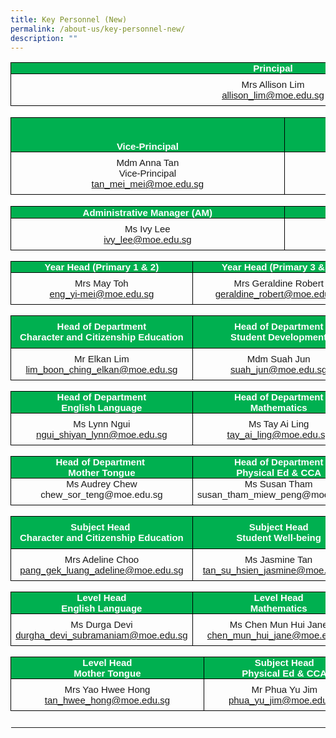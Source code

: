 ```yaml
---
title: Key Personnel (New)
permalink: /about-us/key-personnel-new/
description: ""
---
```



<table style="border-collapse:collapse;border:none;">
    <tbody>
        <tr>
            <td colspan="5" style="width:467.5pt;border:solid windowtext 1.0pt;background:#00B050;padding:0in 5.4pt 0in 5.4pt;">
                <p style='margin-top:0in;margin-right:0in;margin-bottom:0in;margin-left:0in;line-height:normal;font-size:15px;font-family:"Calibri",sans-serif;text-align:center;'><strong><span style='font-family:"Arial",sans-serif;color:white;'>Principal</span></strong></p>
            </td>
        </tr>
        <tr>
            <td colspan="5" style="width: 467.5pt;border-right: 1pt solid windowtext;border-bottom: 1pt solid windowtext;border-left: 1pt solid windowtext;border-image: initial;border-top: none;padding: 0in 5.4pt;vertical-align: top;">
                <p style='margin-top:6.0pt;margin-right:0in;margin-bottom:0in;margin-left:0in;line-height:normal;font-size:15px;font-family:"Calibri",sans-serif;text-align:center;'><span style='font-family:"Arial",sans-serif;'>Mrs Allison Lim</span></p>
                <p style='margin-top:0in;margin-right:0in;margin-bottom:6.0pt;margin-left:0in;line-height:normal;font-size:15px;font-family:"Calibri",sans-serif;text-align:center;'><span style='font-family:"Arial",sans-serif;'><a href="mailto:allison_lim@moe.edu.sg">allison_lim@moe.edu.sg</a></span></p>
            </td>
        </tr>
        <tr>
            <td colspan="5" style="width:467.5pt;border:none;border-bottom:solid windowtext 1.0pt;background:white;padding:0in 5.4pt 0in 5.4pt;height:14.15pt;">
                <p style='margin-top:0in;margin-right:0in;margin-bottom:0in;margin-left:0in;line-height:normal;font-size:15px;font-family:"Calibri",sans-serif;text-align:center;'><strong><span style='font-family:"Arial",sans-serif;color:white;'>&nbsp;</span></strong></p>
            </td>
        </tr>
        <tr>
            <td colspan="3" style="width:233.75pt;border:solid windowtext 1.0pt;border-top:none;background:#00B050;padding:0in 5.4pt 0in 5.4pt;height:14.15pt;"><span style='font-size:15px;font-family:"Calibri",sans-serif;color:black;'><br>&nbsp;</span>&nbsp;<p style='margin-top:0in;margin-right:0in;margin-bottom:0in;margin-left:0in;line-height:normal;font-size:15px;font-family:"Calibri",sans-serif;text-align:center;'><strong><span style='font-family:"Arial",sans-serif;color:white;'>Vice-Principal</span></strong></p>
            </td>
            <td colspan="2" style="width:233.75pt;border-top:none;border-left:  none;border-bottom:solid windowtext 1.0pt;border-right:solid windowtext 1.0pt;background:#00B050;padding:0in 5.4pt 0in 5.4pt;height:14.15pt;">
                <p style='margin-top:0in;margin-right:0in;margin-bottom:0in;margin-left:0in;line-height:normal;font-size:15px;font-family:"Calibri",sans-serif;text-align:center;'><strong><span style='font-family:"Arial",sans-serif;color:white;'>Vice-Principal</span></strong></p>
            </td>
        </tr>
        <tr>
            <td colspan="3" style="width: 233.75pt;border-right: 1pt solid windowtext;border-bottom: 1pt solid windowtext;border-left: 1pt solid windowtext;border-image: initial;border-top: none;padding: 0in 5.4pt;height: 14.15pt;vertical-align: top;">
                <p style='margin-top:6.0pt;margin-right:0in;margin-bottom:0in;margin-left:0in;line-height:normal;font-size:15px;font-family:"Calibri",sans-serif;text-align:center;'><span style='font-family:"Arial",sans-serif;'>Mdm Anna Tan</span></p>
                <p style='margin-top:0in;margin-right:0in;margin-bottom:0in;margin-left:0in;line-height:normal;font-size:15px;font-family:"Calibri",sans-serif;text-align:center;'><span style='font-family:"Arial",sans-serif;'>Vice-Principal</span></p>
                <p style='margin-top:0in;margin-right:0in;margin-bottom:6.0pt;margin-left:0in;line-height:normal;font-size:15px;font-family:"Calibri",sans-serif;text-align:center;'><span style='font-family:"Arial",sans-serif;'><a href="mailto:tan_mei_mei@moe.edu.sg">tan_mei_mei@moe.edu.sg</a></span></p>
            </td>
            <td colspan="2" style="width: 233.75pt;border-top: none;border-left: none;border-bottom: 1pt solid windowtext;border-right: 1pt solid windowtext;padding: 0in 5.4pt;height: 14.15pt;vertical-align: top;">
                <p style='margin-top:6.0pt;margin-right:0in;margin-bottom:0in;margin-left:0in;line-height:normal;font-size:15px;font-family:"Calibri",sans-serif;text-align:center;'><span style='font-family:"Arial",sans-serif;'>Mrs Debbie Chow</span></p>
                <p style='margin-top:0in;margin-right:0in;margin-bottom:0in;margin-left:-5.65pt;line-height:normal;font-size:15px;font-family:"Calibri",sans-serif;text-align:center;'><span style='font-family:"Arial",sans-serif;'>Vice-Principal</span></p>
                <p style='margin-top:0in;margin-right:0in;margin-bottom:6.0pt;margin-left:0in;line-height:normal;font-size:15px;font-family:"Calibri",sans-serif;text-align:center;'><span style='font-family:"Arial",sans-serif;'><a href="mailto:debbie_chow@moe.edu.sg">debbie_chow@moe.edu.sg</a></span></p>
            </td>
        </tr>
        <tr>
            <td colspan="5" style="width:467.5pt;border:none;border-bottom:solid windowtext 1.0pt;background:white;padding:0in 5.4pt 0in 5.4pt;height:14.15pt;">
                <p style='margin-top:0in;margin-right:0in;margin-bottom:0in;margin-left:0in;line-height:normal;font-size:15px;font-family:"Calibri",sans-serif;text-align:center;'><strong><span style='font-family:"Arial",sans-serif;color:white;'>&nbsp;</span></strong></p>
            </td>
        </tr>
        <tr>
            <td colspan="3" style="width:233.75pt;border:solid windowtext 1.0pt;border-top:none;background:#00B050;padding:0in 5.4pt 0in 5.4pt;height:14.15pt;">
                <p style='margin-top:0in;margin-right:0in;margin-bottom:0in;margin-left:0in;line-height:normal;font-size:15px;font-family:"Calibri",sans-serif;text-align:center;'><strong><span style='font-family:"Arial",sans-serif;color:white;'>Administrative Manager (AM)</span></strong></p>
            </td>
            <td colspan="2" style="width:233.75pt;border-top:none;border-left:  none;border-bottom:solid windowtext 1.0pt;border-right:solid windowtext 1.0pt;background:#00B050;padding:0in 5.4pt 0in 5.4pt;height:14.15pt;">
                <p style='margin-top:0in;margin-right:0in;margin-bottom:0in;margin-left:0in;line-height:normal;font-size:15px;font-family:"Calibri",sans-serif;text-align:center;'><strong><span style='font-family:"Arial",sans-serif;color:white;'>Operations Manager (OM)</span></strong></p>
            </td>
        </tr>
        <tr>
            <td colspan="3" style="width: 233.75pt;border-right: 1pt solid windowtext;border-bottom: 1pt solid windowtext;border-left: 1pt solid windowtext;border-image: initial;border-top: none;padding: 0in 5.4pt;height: 14.15pt;vertical-align: top;">
                <p style='margin-top:6.0pt;margin-right:0in;margin-bottom:0in;margin-left:0in;line-height:normal;font-size:15px;font-family:"Calibri",sans-serif;text-align:center;'><span style='font-family:"Arial",sans-serif;'>Ms Ivy Lee</span></p>
                <p style='margin-top:0in;margin-right:0in;margin-bottom:6.0pt;margin-left:0in;line-height:normal;font-size:15px;font-family:"Calibri",sans-serif;text-align:center;'><span style='font-family:"Arial",sans-serif;'><a href="mailto:ivy_lee@moe.edu.sg">ivy_lee@moe.edu.sg</a></span></p>
            </td>
            <td colspan="2" style="width: 233.75pt;border-top: none;border-left: none;border-bottom: 1pt solid windowtext;border-right: 1pt solid windowtext;padding: 0in 5.4pt;height: 14.15pt;vertical-align: top;">
                <p style='margin-top:6.0pt;margin-right:0in;margin-bottom:0in;margin-left:0in;line-height:normal;font-size:15px;font-family:"Calibri",sans-serif;text-align:center;'><span style='font-family:"Arial",sans-serif;'>Mr Lee Yang Juay</span></p>
                <p style='margin-top:0in;margin-right:0in;margin-bottom:6.0pt;margin-left:0in;line-height:normal;font-size:15px;font-family:"Calibri",sans-serif;text-align:center;'><span style='font-family:"Arial",sans-serif;'><a href="mailto:lee_yang_juay@moe.edu.sg">lee_yang_juay@moe.edu.sg</a></span></p>
            </td>
        </tr>
        <tr>
            <td colspan="5" style="width: 467.5pt;border-top: none;border-right: none;border-left: none;border-image: initial;border-bottom: 1pt solid windowtext;padding: 0in 5.4pt;height: 8.5pt;vertical-align: top;">
                <p style='margin-top:0in;margin-right:0in;margin-bottom:0in;margin-left:0in;line-height:normal;font-size:15px;font-family:"Calibri",sans-serif;'><span style='font-family:"Arial",sans-serif;'>&nbsp;</span></p>
            </td>
        </tr>
        <tr>
            <td style="width:152.75pt;border:solid windowtext 1.0pt;border-top:  none;background:#00B050;padding:0in 5.4pt 0in 5.4pt;height:13.4pt;">
                <p style='margin-top:0in;margin-right:0in;margin-bottom:0in;margin-left:0in;line-height:normal;font-size:15px;font-family:"Calibri",sans-serif;text-align:center;'><strong><span style='font-family:"Arial",sans-serif;color:white;'>Year Head (Primary 1 &amp; 2)</span></strong></p>
            </td>
            <td colspan="3" style="width:2.25in;border-top:none;border-left:none;border-bottom:solid windowtext 1.0pt;border-right:solid windowtext 1.0pt;background:#00B050;padding:0in 5.4pt 0in 5.4pt;height:13.4pt;">
                <p style='margin-top:0in;margin-right:0in;margin-bottom:0in;margin-left:0in;line-height:normal;font-size:15px;font-family:"Calibri",sans-serif;text-align:center;'><strong><span style='font-family:"Arial",sans-serif;color:white;'>Year Head (Primary 3 &amp; 5)</span></strong></p>
            </td>
            <td style="width:152.75pt;border-top:none;border-left:none;border-bottom:solid windowtext 1.0pt;border-right:solid windowtext 1.0pt;background:#00B050;padding:0in 5.4pt 0in 5.4pt;height:13.4pt;">
                <p style='margin-top:0in;margin-right:0in;margin-bottom:0in;margin-left:0in;line-height:normal;font-size:15px;font-family:"Calibri",sans-serif;text-align:center;'><strong><span style='font-family:"Arial",sans-serif;color:white;'>Year Head (Primary 4 &amp; 6)</span></strong></p>
            </td>
        </tr>
        <tr>
            <td style="width: 152.75pt;border-right: 1pt solid windowtext;border-bottom: 1pt solid windowtext;border-left: 1pt solid windowtext;border-image: initial;border-top: none;padding: 0in 5.4pt;height: 13.35pt;vertical-align: top;">
                <p style='margin-top:6.0pt;margin-right:0in;margin-bottom:0in;margin-left:0in;line-height:normal;font-size:15px;font-family:"Calibri",sans-serif;text-align:center;'><span style='font-family:"Arial",sans-serif;'>Mrs May Toh</span></p>
                <p style='margin-top:0in;margin-right:0in;margin-bottom:6.0pt;margin-left:0in;line-height:normal;font-size:15px;font-family:"Calibri",sans-serif;text-align:center;'><span style='font-family:"Arial",sans-serif;'><a href="mailto:eng_yi-mei@moe.edu.sg">eng_yi-mei@moe.edu.sg</a></span></p>
            </td>
            <td colspan="3" style="width: 2.25in;border-top: none;border-left: none;border-bottom: 1pt solid windowtext;border-right: 1pt solid windowtext;padding: 0in 5.4pt;height: 13.35pt;vertical-align: top;">
                <p style='margin-top:6.0pt;margin-right:0in;margin-bottom:0in;margin-left:0in;line-height:normal;font-size:15px;font-family:"Calibri",sans-serif;text-align:center;'><span style='font-family:"Arial",sans-serif;'>Mrs Geraldine Robert</span></p>
                <p style='margin-top:0in;margin-right:0in;margin-bottom:6.0pt;margin-left:0in;line-height:normal;font-size:15px;font-family:"Calibri",sans-serif;text-align:center;'><span style='font-family:"Arial",sans-serif;'><a href="mailto:geraldine_robert@moe.edu.sg">geraldine_robert@moe.edu.sg</a></span></p>
            </td>
            <td style="width: 152.75pt;border-top: none;border-left: none;border-bottom: 1pt solid windowtext;border-right: 1pt solid windowtext;padding: 0in 5.4pt;height: 13.35pt;vertical-align: top;">
                <p style='margin-top:6.0pt;margin-right:0in;margin-bottom:0in;margin-left:0in;line-height:normal;font-size:15px;font-family:"Calibri",sans-serif;text-align:center;'><span style='font-family:"Arial",sans-serif;'>Ms Sabrina Kaur&nbsp;</span></p>
                <p style='margin-top:0in;margin-right:0in;margin-bottom:6.0pt;margin-left:0in;line-height:normal;font-size:15px;font-family:"Calibri",sans-serif;text-align:center;'><span style='font-family:"Arial",sans-serif;'><a href="mailto:sabrina_kaur_jit_singh@moe.edu.sg">sabrina_kaur_jit_singh@moe.edu.sg</a></span></p>
            </td>
        </tr>
        <tr>
            <td colspan="5" style="width: 467.5pt;border-top: none;border-right: none;border-left: none;border-image: initial;border-bottom: 1pt solid windowtext;padding: 0in 5.4pt;height: 13.35pt;vertical-align: top;">
                <p style='margin-top:0in;margin-right:0in;margin-bottom:0in;margin-left:0in;line-height:normal;font-size:15px;font-family:"Calibri",sans-serif;text-align:center;'><span style='font-family:"Arial",sans-serif;'>&nbsp;</span></p>
            </td>
        </tr>
        <tr>
            <td style="width:152.75pt;border:solid windowtext 1.0pt;border-top:  none;background:#00B050;padding:0in 5.4pt 0in 5.4pt;height:13.4pt;">
                <p style='margin-top:0in;margin-right:0in;margin-bottom:0in;margin-left:0in;line-height:normal;font-size:15px;font-family:"Calibri",sans-serif;text-align:center;'><strong><span style='font-family:"Arial",sans-serif;color:white;'>Head of Department</span></strong></p>
                <p style='margin-top:0in;margin-right:0in;margin-bottom:0in;margin-left:0in;line-height:normal;font-size:15px;font-family:"Calibri",sans-serif;text-align:center;'><strong><span style='font-family:"Arial",sans-serif;color:white;'>Character and Citizenship Education</span></strong></p>
            </td>
            <td colspan="3" style="width:2.25in;border-top:none;border-left:none;border-bottom:solid windowtext 1.0pt;border-right:solid windowtext 1.0pt;background:#00B050;padding:0in 5.4pt 0in 5.4pt;height:13.4pt;">
                <p style='margin-top:0in;margin-right:0in;margin-bottom:0in;margin-left:0in;line-height:normal;font-size:15px;font-family:"Calibri",sans-serif;text-align:center;'><strong><span style='font-family:"Arial",sans-serif;color:white;'>Head of Department</span></strong></p>
                <p style='margin-top:0in;margin-right:0in;margin-bottom:0in;margin-left:0in;line-height:normal;font-size:15px;font-family:"Calibri",sans-serif;text-align:center;'><strong><span style='font-family:"Arial",sans-serif;color:white;'>Student Development</span></strong></p>
            </td>
            <td style="width:152.75pt;border-top:none;border-left:none;border-bottom:solid windowtext 1.0pt;border-right:solid windowtext 1.0pt;background:#00B050;padding:0in 5.4pt 0in 5.4pt;height:13.4pt;">
                <p style='margin-top:0in;margin-right:0in;margin-bottom:0in;margin-left:0in;line-height:normal;font-size:15px;font-family:"Calibri",sans-serif;text-align:center;'><strong><span style='font-family:"Arial",sans-serif;color:white;'>Head of Department</span></strong></p>
                <p style='margin-top:0in;margin-right:0in;margin-bottom:0in;margin-left:0in;line-height:normal;font-size:15px;font-family:"Calibri",sans-serif;text-align:center;'><strong><span style='font-family:"Arial",sans-serif;color:white;'>Information and Communication Technology</span></strong></p>
            </td>
        </tr>
        <tr>
            <td style="width: 152.75pt;border-right: 1pt solid windowtext;border-bottom: 1pt solid windowtext;border-left: 1pt solid windowtext;border-image: initial;border-top: none;padding: 0in 5.4pt;height: 13.35pt;vertical-align: top;">
                <p style='margin-top:6.0pt;margin-right:0in;margin-bottom:0in;margin-left:0in;line-height:normal;font-size:15px;font-family:"Calibri",sans-serif;text-align:center;'><span style='font-family:"Arial",sans-serif;'>Mr Elkan Lim</span></p>
                <p style='margin-top:0in;margin-right:0in;margin-bottom:6.0pt;margin-left:0in;line-height:normal;font-size:15px;font-family:"Calibri",sans-serif;text-align:center;'><span style='font-family:"Arial",sans-serif;'><a href="mailto:lim_boon_ching_elkan@moe.edu.sg">lim_boon_ching_elkan@moe.edu.sg</a></span></p>
            </td>
            <td colspan="3" style="width: 2.25in;border-top: none;border-left: none;border-bottom: 1pt solid windowtext;border-right: 1pt solid windowtext;padding: 0in 5.4pt;height: 13.35pt;vertical-align: top;">
                <p style='margin-top:6.0pt;margin-right:0in;margin-bottom:0in;margin-left:0in;line-height:normal;font-size:15px;font-family:"Calibri",sans-serif;text-align:center;'><span style='font-family:"Arial",sans-serif;'>Mdm Suah Jun</span></p>
                <p style='margin-top:0in;margin-right:0in;margin-bottom:6.0pt;margin-left:0in;line-height:normal;font-size:15px;font-family:"Calibri",sans-serif;text-align:center;'><span style='font-family:"Arial",sans-serif;'><a href="mailto:suah_jun@moe.edu.sg">suah_jun@moe.edu.sg</a></span></p>
            </td>
            <td style="width: 152.75pt;border-top: none;border-left: none;border-bottom: 1pt solid windowtext;border-right: 1pt solid windowtext;padding: 0in 5.4pt;height: 13.35pt;vertical-align: top;">
                <p style='margin-top:6.0pt;margin-right:0in;margin-bottom:0in;margin-left:0in;line-height:normal;font-size:15px;font-family:"Calibri",sans-serif;text-align:center;'><span style='font-family:"Arial",sans-serif;'>Ms Leow Hwee Fen</span></p>
                <p style='margin-top:0in;margin-right:0in;margin-bottom:6.0pt;margin-left:0in;line-height:normal;font-size:15px;font-family:"Calibri",sans-serif;text-align:center;'><span style='font-family:"Arial",sans-serif;'><a href="mailto:leow_hwee_fen@moe.edu.sg">leow_hwee_fen@moe.edu.sg</a></span></p>
            </td>
        </tr>
        <tr>
            <td colspan="5" style="width: 467.5pt;border-top: none;border-right: none;border-left: none;border-image: initial;border-bottom: 1pt solid windowtext;padding: 0in 5.4pt;height: 13.35pt;vertical-align: top;">
                <p style='margin-top:0in;margin-right:0in;margin-bottom:0in;margin-left:0in;line-height:normal;font-size:15px;font-family:"Calibri",sans-serif;text-align:center;'><span style='font-family:"Arial",sans-serif;'>&nbsp;</span></p>
            </td>
        </tr>
        <tr>
            <td style="width:152.75pt;border:solid windowtext 1.0pt;border-top:  none;background:#00B050;padding:0in 5.4pt 0in 5.4pt;height:13.4pt;">
                <p style='margin-top:0in;margin-right:0in;margin-bottom:0in;margin-left:0in;line-height:normal;font-size:15px;font-family:"Calibri",sans-serif;text-align:center;'><strong><span style='font-family:"Arial",sans-serif;color:white;'>Head of Department</span></strong></p>
                <p style='margin-top:0in;margin-right:0in;margin-bottom:0in;margin-left:0in;line-height:normal;font-size:15px;font-family:"Calibri",sans-serif;text-align:center;'><strong><span style='font-family:"Arial",sans-serif;color:white;'>English Language</span></strong></p>
            </td>
            <td colspan="3" style="width:2.25in;border-top:none;border-left:none;border-bottom:solid windowtext 1.0pt;border-right:solid windowtext 1.0pt;background:#00B050;padding:0in 5.4pt 0in 5.4pt;height:13.4pt;">
                <p style='margin-top:0in;margin-right:0in;margin-bottom:0in;margin-left:0in;line-height:normal;font-size:15px;font-family:"Calibri",sans-serif;text-align:center;'><strong><span style='font-family:"Arial",sans-serif;color:white;'>Head of Department</span></strong></p>
                <p style='margin-top:0in;margin-right:0in;margin-bottom:0in;margin-left:0in;line-height:normal;font-size:15px;font-family:"Calibri",sans-serif;text-align:center;'><strong><span style='font-family:"Arial",sans-serif;color:white;'>Mathematics</span></strong></p>
            </td>
            <td style="width:152.75pt;border-top:none;border-left:none;border-bottom:solid windowtext 1.0pt;border-right:solid windowtext 1.0pt;background:#00B050;padding:0in 5.4pt 0in 5.4pt;height:13.4pt;">
                <p style='margin-top:0in;margin-right:0in;margin-bottom:0in;margin-left:0in;line-height:normal;font-size:15px;font-family:"Calibri",sans-serif;text-align:center;'><strong><span style='font-family:"Arial",sans-serif;color:white;'>Head of Department</span></strong></p>
                <p style='margin-top:0in;margin-right:0in;margin-bottom:0in;margin-left:0in;line-height:normal;font-size:15px;font-family:"Calibri",sans-serif;text-align:center;'><strong><span style='font-family:"Arial",sans-serif;color:white;'>Science</span></strong></p>
            </td>
        </tr>
        <tr>
            <td style="width: 152.75pt;border-right: 1pt solid windowtext;border-bottom: 1pt solid windowtext;border-left: 1pt solid windowtext;border-image: initial;border-top: none;padding: 0in 5.4pt;height: 13.35pt;vertical-align: top;">
                <p style='margin-top:6.0pt;margin-right:0in;margin-bottom:0in;margin-left:0in;line-height:normal;font-size:15px;font-family:"Calibri",sans-serif;text-align:center;'><span style='font-family:"Arial",sans-serif;'>Ms Lynn Ngui</span></p>
                <p style='margin-top:0in;margin-right:0in;margin-bottom:6.0pt;margin-left:0in;line-height:normal;font-size:15px;font-family:"Calibri",sans-serif;text-align:center;'><span style='font-family:"Arial",sans-serif;'><a href="mailto:ngui_shiyan_lynn@moe.edu.sg">ngui_shiyan_lynn@moe.edu.sg</a></span></p>
            </td>
            <td colspan="3" style="width: 2.25in;border-top: none;border-left: none;border-bottom: 1pt solid windowtext;border-right: 1pt solid windowtext;padding: 0in 5.4pt;height: 13.35pt;vertical-align: top;">
                <p style='margin-top:6.0pt;margin-right:0in;margin-bottom:0in;margin-left:0in;line-height:normal;font-size:15px;font-family:"Calibri",sans-serif;text-align:center;'><span style='font-family:"Arial",sans-serif;'>Ms Tay Ai Ling</span></p>
                <p style='margin-top:0in;margin-right:0in;margin-bottom:6.0pt;margin-left:0in;line-height:normal;font-size:15px;font-family:"Calibri",sans-serif;text-align:center;'><span style='font-family:"Arial",sans-serif;'><a href="mailto:tay_ai_ling@moe.edu.sg">tay_ai_ling@moe.edu.sg</a></span></p>
            </td>
            <td style="width: 152.75pt;border-top: none;border-left: none;border-bottom: 1pt solid windowtext;border-right: 1pt solid windowtext;padding: 0in 5.4pt;height: 13.35pt;vertical-align: top;">
                <p style='margin-top:6.0pt;margin-right:0in;margin-bottom:0in;margin-left:0in;line-height:normal;font-size:15px;font-family:"Calibri",sans-serif;text-align:center;'><span style='font-family:"Arial",sans-serif;'>Ms Wong Lai Lin</span></p>
                <p style='margin-top:0in;margin-right:0in;margin-bottom:6.0pt;margin-left:0in;line-height:normal;font-size:15px;font-family:"Calibri",sans-serif;text-align:center;'><span style='font-family:"Arial",sans-serif;'><a href="mailto:wong_lai_lin@moe.edu.sg">wong_lai_lin@moe.edu.sg</a></span></p>
            </td>
        </tr>
        <tr>
            <td colspan="5" style="width: 467.5pt;border-top: none;border-right: none;border-left: none;border-image: initial;border-bottom: 1pt solid windowtext;padding: 0in 5.4pt;vertical-align: top;">
                <p style='margin-top:0in;margin-right:0in;margin-bottom:0in;margin-left:0in;line-height:normal;font-size:15px;font-family:"Calibri",sans-serif;'><span style='font-family:"Arial",sans-serif;'>&nbsp;</span></p>
            </td>
        </tr>
        <tr>
            <td style="width:152.75pt;border:solid windowtext 1.0pt;border-top:  none;background:#00B050;padding:0in 5.4pt 0in 5.4pt;height:13.4pt;">
                <p style='margin-top:0in;margin-right:0in;margin-bottom:0in;margin-left:0in;line-height:normal;font-size:15px;font-family:"Calibri",sans-serif;text-align:center;'><strong><span style='font-family:"Arial",sans-serif;color:white;'>Head of Department&nbsp;</span></strong></p>
                <p style='margin-top:0in;margin-right:0in;margin-bottom:0in;margin-left:0in;line-height:normal;font-size:15px;font-family:"Calibri",sans-serif;text-align:center;'><strong><span style='font-family:"Arial",sans-serif;color:white;'>Mother Tongue</span></strong></p>
            </td>
            <td colspan="3" style="width:2.25in;border-top:none;border-left:none;border-bottom:solid windowtext 1.0pt;border-right:solid windowtext 1.0pt;background:#00B050;padding:0in 5.4pt 0in 5.4pt;height:13.4pt;">
                <p style='margin-top:0in;margin-right:0in;margin-bottom:0in;margin-left:0in;line-height:normal;font-size:15px;font-family:"Calibri",sans-serif;text-align:center;'><strong><span style='font-family:"Arial",sans-serif;color:white;'>Head of Department</span></strong></p>
                <p style='margin-top:0in;margin-right:0in;margin-bottom:0in;margin-left:0in;line-height:normal;font-size:15px;font-family:"Calibri",sans-serif;text-align:center;'><strong><span style='font-family:"Arial",sans-serif;color:white;'>Physical Ed &amp; CCA</span></strong></p>
            </td>
            <td style="width:152.75pt;border-top:none;border-left:none;border-bottom:solid windowtext 1.0pt;border-right:solid windowtext 1.0pt;background:#00B050;padding:0in 5.4pt 0in 5.4pt;height:13.4pt;">
                <p style='margin-top:0in;margin-right:0in;margin-bottom:0in;margin-left:0in;line-height:normal;font-size:15px;font-family:"Calibri",sans-serif;text-align:center;'><strong><span style='font-family:"Arial",sans-serif;color:white;'>Subject Head</span></strong></p>
                <p style='margin-top:0in;margin-right:0in;margin-bottom:0in;margin-left:0in;line-height:normal;font-size:15px;font-family:"Calibri",sans-serif;text-align:center;'><strong><span style='font-family:"Arial",sans-serif;color:white;'>Aesthetics</span></strong></p>
            </td>
        </tr>
        <tr>
            <td style="width: 152.75pt;border-right: 1pt solid windowtext;border-bottom: 1pt solid windowtext;border-left: 1pt solid windowtext;border-image: initial;border-top: none;padding: 0in 5.4pt;height: 13.35pt;vertical-align: top;">
                <p style='margin-top:0in;margin-right:0in;margin-bottom:0in;margin-left:0in;line-height:normal;font-size:15px;font-family:"Calibri",sans-serif;text-align:center;'><span style='font-family:"Arial",sans-serif;'>Ms Audrey Chew</span></p>
                <p style='margin-top:0in;margin-right:0in;margin-bottom:6.0pt;margin-left:0in;line-height:normal;font-size:15px;font-family:"Calibri",sans-serif;text-align:center;'><span style='font-family:"Arial",sans-serif;'>chew_sor_teng@moe.edu.sg</span></p>
            </td>
            <td colspan="3" style="width: 2.25in;border-top: none;border-left: none;border-bottom: 1pt solid windowtext;border-right: 1pt solid windowtext;padding: 0in 5.4pt;height: 13.35pt;vertical-align: top;">
                <p style='margin-top:0in;margin-right:0in;margin-bottom:0in;margin-left:0in;line-height:normal;font-size:15px;font-family:"Calibri",sans-serif;text-align:center;'><span style='font-family:"Arial",sans-serif;'>Ms Susan Tham</span></p>
                <p style='margin-top:0in;margin-right:0in;margin-bottom:6.0pt;margin-left:0in;line-height:normal;font-size:15px;font-family:"Calibri",sans-serif;text-align:center;'><span style='font-family:"Arial",sans-serif;'>susan_tham_miew_peng@moe.edu.sg</span></p>
            </td>
            <td style="width: 152.75pt;border-top: none;border-left: none;border-bottom: 1pt solid windowtext;border-right: 1pt solid windowtext;padding: 0in 5.4pt;height: 13.35pt;vertical-align: top;">
                <p style='margin-top:0in;margin-right:0in;margin-bottom:0in;margin-left:0in;line-height:normal;font-size:15px;font-family:"Calibri",sans-serif;text-align:center;'><span style='font-family:"Arial",sans-serif;'>Ms Dulcia Ong</span></p>
                <p style='margin-top:0in;margin-right:0in;margin-bottom:6.0pt;margin-left:0in;line-height:normal;font-size:15px;font-family:"Calibri",sans-serif;text-align:center;'><span style='font-family:"Arial",sans-serif;'>ong_tian_nu_dulcia@moe.edu.sg</span></p>
            </td>
        </tr>
        <tr>
            <td colspan="5" style="width: 467.5pt;border-top: none;border-right: none;border-left: none;border-image: initial;border-bottom: 1pt solid windowtext;padding: 0in 5.4pt;vertical-align: top;">
                <p style='margin-top:0in;margin-right:0in;margin-bottom:0in;margin-left:0in;line-height:normal;font-size:15px;font-family:"Calibri",sans-serif;'><span style='font-family:"Arial",sans-serif;'>&nbsp;</span></p>
            </td>
        </tr>
        <tr>
            <td style="width:152.75pt;border:solid windowtext 1.0pt;border-top:  none;background:#00B050;padding:0in 5.4pt 0in 5.4pt;height:13.4pt;">
                <p style='margin-top:0in;margin-right:0in;margin-bottom:0in;margin-left:0in;line-height:normal;font-size:15px;font-family:"Calibri",sans-serif;text-align:center;'><strong><span style='font-family:"Arial",sans-serif;color:white;'>Subject Head&nbsp;</span></strong></p>
                <p style='margin-top:0in;margin-right:0in;margin-bottom:0in;margin-left:0in;line-height:normal;font-size:15px;font-family:"Calibri",sans-serif;text-align:center;'><strong><span style='font-family:"Arial",sans-serif;color:white;'>Character and Citizenship Education</span></strong></p>
            </td>
            <td colspan="3" style="width:2.25in;border-top:none;border-left:none;border-bottom:solid windowtext 1.0pt;border-right:solid windowtext 1.0pt;background:#00B050;padding:0in 5.4pt 0in 5.4pt;height:13.4pt;">
                <p style='margin-top:0in;margin-right:0in;margin-bottom:0in;margin-left:0in;line-height:normal;font-size:15px;font-family:"Calibri",sans-serif;text-align:center;'><strong><span style='font-family:"Arial",sans-serif;color:white;'>Subject Head</span></strong></p>
                <p style='margin-top:0in;margin-right:0in;margin-bottom:0in;margin-left:0in;line-height:normal;font-size:15px;font-family:"Calibri",sans-serif;text-align:center;'><strong><span style='font-family:"Arial",sans-serif;color:white;'>Student Well-being</span></strong></p>
            </td>
            <td style="width:152.75pt;border-top:none;border-left:none;border-bottom:solid windowtext 1.0pt;border-right:solid windowtext 1.0pt;background:#00B050;padding:0in 5.4pt 0in 5.4pt;height:13.4pt;">
                <p style='margin-top:0in;margin-right:0in;margin-bottom:0in;margin-left:0in;line-height:normal;font-size:15px;font-family:"Calibri",sans-serif;text-align:center;'><strong><span style='font-family:"Arial",sans-serif;color:white;'>Subject Head</span></strong></p>
                <p style='margin-top:0in;margin-right:0in;margin-bottom:0in;margin-left:0in;line-height:normal;font-size:15px;font-family:"Calibri",sans-serif;text-align:center;'><strong><span style='font-family:"Arial",sans-serif;color:white;'>Information and Communication Technology</span></strong></p>
            </td>
        </tr>
        <tr>
            <td style="width:152.75pt;border:solid windowtext 1.0pt;border-top:  none;padding:0in 5.4pt 0in 5.4pt;height:13.35pt;">
                <p style='margin-top:6.0pt;margin-right:0in;margin-bottom:0in;margin-left:0in;line-height:normal;font-size:15px;font-family:"Calibri",sans-serif;text-align:center;'><span style='font-family:"Arial",sans-serif;'>Mrs Adeline Choo</span></p>
                <p style='margin-top:0in;margin-right:0in;margin-bottom:6.0pt;margin-left:0in;line-height:normal;font-size:15px;font-family:"Calibri",sans-serif;text-align:center;'><span style='font-family:"Arial",sans-serif;'><a href="mailto:pang_gek_luang_adeline@moe.edu.sg">pang_gek_luang_adeline@moe.edu.sg</a></span></p>
            </td>
            <td colspan="3" style="width:2.25in;border-top:none;border-left:none;border-bottom:solid windowtext 1.0pt;border-right:solid windowtext 1.0pt;padding:0in 5.4pt 0in 5.4pt;height:13.35pt;">
                <p style='margin-top:6.0pt;margin-right:0in;margin-bottom:0in;margin-left:0in;line-height:normal;font-size:15px;font-family:"Calibri",sans-serif;text-align:center;'><span style='font-family:"Arial",sans-serif;'>Ms Jasmine Tan</span></p>
                <p style='margin-top:0in;margin-right:0in;margin-bottom:6.0pt;margin-left:0in;line-height:normal;font-size:15px;font-family:"Calibri",sans-serif;text-align:center;'><span style='font-family:"Arial",sans-serif;'><a href="mailto:tan_su_hsien_jasmine@moe.edu.sg">tan_su_hsien_jasmine@moe.edu.sg</a></span></p>
            </td>
            <td style="width:152.75pt;border-top:none;border-left:none;border-bottom:solid windowtext 1.0pt;border-right:solid windowtext 1.0pt;padding:0in 5.4pt 0in 5.4pt;height:13.35pt;">
                <p style='margin-top:6.0pt;margin-right:0in;margin-bottom:0in;margin-left:0in;line-height:normal;font-size:15px;font-family:"Calibri",sans-serif;text-align:center;'><span style='font-family:"Arial",sans-serif;'>Mr Mohammad Faizal Ramli</span></p>
                <p style='margin-top:0in;margin-right:0in;margin-bottom:6.0pt;margin-left:0in;line-height:normal;font-size:15px;font-family:"Calibri",sans-serif;text-align:center;'><span style='font-family:"Arial",sans-serif;'><a href="mailto:mohammad_faizal_ramli@moe.edu.sg">mohammad_faizal_ramli@moe.edu.sg</a></span></p>
            </td>
        </tr>
        <tr>
            <td colspan="5" style="width: 467.5pt;border-top: none;border-right: none;border-left: none;border-image: initial;border-bottom: 1pt solid windowtext;padding: 0in 5.4pt;vertical-align: top;">
                <p style='margin-top:0in;margin-right:0in;margin-bottom:0in;margin-left:0in;line-height:normal;font-size:15px;font-family:"Calibri",sans-serif;'><span style='font-family:"Arial",sans-serif;'>&nbsp;</span></p>
            </td>
        </tr>
        <tr>
            <td style="width:152.75pt;border:solid windowtext 1.0pt;border-top:  none;background:#00B050;padding:0in 5.4pt 0in 5.4pt;height:13.4pt;">
                <p style='margin-top:0in;margin-right:0in;margin-bottom:0in;margin-left:0in;line-height:normal;font-size:15px;font-family:"Calibri",sans-serif;text-align:center;'><strong><span style='font-family:"Arial",sans-serif;color:white;'>Level Head</span></strong></p>
                <p style='margin-top:0in;margin-right:0in;margin-bottom:0in;margin-left:0in;line-height:normal;font-size:15px;font-family:"Calibri",sans-serif;text-align:center;'><strong><span style='font-family:"Arial",sans-serif;color:white;'>English Language</span></strong></p>
            </td>
            <td colspan="3" style="width:2.25in;border-top:none;border-left:none;border-bottom:solid windowtext 1.0pt;border-right:solid windowtext 1.0pt;background:#00B050;padding:0in 5.4pt 0in 5.4pt;height:13.4pt;">
                <p style='margin-top:0in;margin-right:0in;margin-bottom:0in;margin-left:0in;line-height:normal;font-size:15px;font-family:"Calibri",sans-serif;text-align:center;'><strong><span style='font-family:"Arial",sans-serif;color:white;'>Level Head</span></strong></p>
                <p style='margin-top:0in;margin-right:0in;margin-bottom:0in;margin-left:0in;line-height:normal;font-size:15px;font-family:"Calibri",sans-serif;text-align:center;'><strong><span style='font-family:"Arial",sans-serif;color:white;'>Mathematics</span></strong></p>
            </td>
            <td style="width:152.75pt;border-top:none;border-left:none;border-bottom:solid windowtext 1.0pt;border-right:solid windowtext 1.0pt;background:#00B050;padding:0in 5.4pt 0in 5.4pt;height:13.4pt;">
                <p style='margin-top:0in;margin-right:0in;margin-bottom:0in;margin-left:0in;line-height:normal;font-size:15px;font-family:"Calibri",sans-serif;text-align:center;'><strong><span style='font-family:"Arial",sans-serif;color:white;'>Level Head</span></strong></p>
                <p style='margin-top:0in;margin-right:0in;margin-bottom:0in;margin-left:0in;line-height:normal;font-size:15px;font-family:"Calibri",sans-serif;text-align:center;'><strong><span style='font-family:"Arial",sans-serif;color:white;'>Science</span></strong></p>
            </td>
        </tr>
        <tr>
            <td style="width:152.75pt;border:solid windowtext 1.0pt;border-top:  none;padding:0in 5.4pt 0in 5.4pt;height:13.35pt;">
                <p style='margin-top:6.0pt;margin-right:0in;margin-bottom:0in;margin-left:0in;line-height:normal;font-size:15px;font-family:"Calibri",sans-serif;text-align:center;'><span style='font-family:"Arial",sans-serif;'>Ms Durga Devi</span></p>
                <p style='margin-top:0in;margin-right:0in;margin-bottom:6.0pt;margin-left:0in;line-height:normal;font-size:15px;font-family:"Calibri",sans-serif;text-align:center;'><span style='font-family:"Arial",sans-serif;'><a href="mailto:durgha_devi_subramaniam@moe.edu.sg">durgha_devi_subramaniam@moe.edu.sg</a></span></p>
            </td>
            <td colspan="3" style="width:2.25in;border-top:none;border-left:none;border-bottom:solid windowtext 1.0pt;border-right:solid windowtext 1.0pt;padding:0in 5.4pt 0in 5.4pt;height:13.35pt;">
                <p style='margin-top:6.0pt;margin-right:0in;margin-bottom:0in;margin-left:0in;line-height:normal;font-size:15px;font-family:"Calibri",sans-serif;text-align:center;'><span style='font-family:"Arial",sans-serif;'>Ms Chen Mun Hui Jane</span></p>
                <p style='margin-top:0in;margin-right:0in;margin-bottom:6.0pt;margin-left:0in;line-height:normal;font-size:15px;font-family:"Calibri",sans-serif;text-align:center;'><span style='font-family:"Arial",sans-serif;'><a href="mailto:chen_mun_hui_jane@moe.edu.sg">chen_mun_hui_jane@moe.edu.sg</a></span></p>
            </td>
            <td style="width:152.75pt;border-top:none;border-left:none;border-bottom:solid windowtext 1.0pt;border-right:solid windowtext 1.0pt;padding:0in 5.4pt 0in 5.4pt;height:13.35pt;">
                <p style='margin-top:6.0pt;margin-right:0in;margin-bottom:0in;margin-left:0in;line-height:normal;font-size:15px;font-family:"Calibri",sans-serif;text-align:center;'><span style='font-family:"Arial",sans-serif;'>Ms Sally Neo</span></p>
                <p style='margin-top:0in;margin-right:0in;margin-bottom:6.0pt;margin-left:0in;line-height:normal;font-size:15px;font-family:"Calibri",sans-serif;text-align:center;'><span style='font-family:"Arial",sans-serif;'><a href="mailto:sally_neo@moe.edu.sg">sally_neo@moe.edu.sg</a></span></p>
            </td>
        </tr>
        <tr>
            <td colspan="5" style="width: 467.5pt;border-top: none;border-right: none;border-left: none;border-image: initial;border-bottom: 1pt solid windowtext;padding: 0in 5.4pt;vertical-align: top;">
                <p style='margin-top:0in;margin-right:0in;margin-bottom:0in;margin-left:0in;line-height:normal;font-size:15px;font-family:"Calibri",sans-serif;'><span style='font-family:"Arial",sans-serif;'>&nbsp;</span></p>
            </td>
        </tr>
        <tr>
            <td colspan="2" style="width:155.8pt;border:solid windowtext 1.0pt;border-top:none;background:#00B050;padding:0in 5.4pt 0in 5.4pt;height:13.4pt;">
                <p style='margin-top:0in;margin-right:0in;margin-bottom:0in;margin-left:0in;line-height:normal;font-size:15px;font-family:"Calibri",sans-serif;text-align:center;'><strong><span style='font-family:"Arial",sans-serif;color:white;'>Level Head</span></strong></p>
                <p style='margin-top:0in;margin-right:0in;margin-bottom:0in;margin-left:0in;line-height:normal;font-size:15px;font-family:"Calibri",sans-serif;text-align:center;'><strong><span style='font-family:"Arial",sans-serif;color:white;'>Mother Tongue</span></strong></p>
            </td>
            <td colspan="2" style="width:158.95pt;border-top:none;border-left:  none;border-bottom:solid windowtext 1.0pt;border-right:solid windowtext 1.0pt;background:#00B050;padding:0in 5.4pt 0in 5.4pt;height:13.4pt;">
                <p style='margin-top:0in;margin-right:0in;margin-bottom:0in;margin-left:0in;line-height:normal;font-size:15px;font-family:"Calibri",sans-serif;text-align:center;'><strong><span style='font-family:"Arial",sans-serif;color:white;'>Subject Head</span></strong></p>
                <p style='margin-top:0in;margin-right:0in;margin-bottom:0in;margin-left:0in;line-height:normal;font-size:15px;font-family:"Calibri",sans-serif;text-align:center;'><strong><span style='font-family:"Arial",sans-serif;color:white;'>Physical Ed &amp; CCA</span></strong></p>
            </td>
            <td style="width:152.75pt;border-top:none;border-left:none;border-bottom:solid windowtext 1.0pt;border-right:solid windowtext 1.0pt;background:#00B050;padding:0in 5.4pt 0in 5.4pt;height:13.4pt;">
                <p style='margin-top:0in;margin-right:0in;margin-bottom:0in;margin-left:0in;line-height:normal;font-size:15px;font-family:"Calibri",sans-serif;text-align:center;'><strong><span style='font-family:"Arial",sans-serif;color:white;'>Subject Head (Internal)</span></strong></p>
                <p style='margin-top:0in;margin-right:0in;margin-bottom:0in;margin-left:0in;line-height:normal;font-size:15px;font-family:"Calibri",sans-serif;text-align:center;'><strong><span style='font-family:"Arial",sans-serif;color:white;'>Student Development</span></strong></p>
            </td>
        </tr>
        <tr>
            <td colspan="2" style="width: 155.8pt;border-right: 1pt solid windowtext;border-bottom: 1pt solid windowtext;border-left: 1pt solid windowtext;border-image: initial;border-top: none;padding: 0in 5.4pt;height: 13.35pt;vertical-align: top;">
                <p style='margin-top:6.0pt;margin-right:0in;margin-bottom:0in;margin-left:0in;line-height:normal;font-size:15px;font-family:"Calibri",sans-serif;text-align:center;'><span style='font-family:"Arial",sans-serif;'>Mrs Yao Hwee Hong</span></p>
                <p style='margin-top:0in;margin-right:0in;margin-bottom:6.0pt;margin-left:0in;line-height:normal;font-size:15px;font-family:"Calibri",sans-serif;text-align:center;'><span style='font-family:"Arial",sans-serif;'><a href="mailto:tan_hwee_hong@moe.edu.sg">tan_hwee_hong@moe.edu.sg</a></span></p>
            </td>
            <td colspan="2" style="width: 158.95pt;border-top: none;border-left: none;border-bottom: 1pt solid windowtext;border-right: 1pt solid windowtext;padding: 0in 5.4pt;height: 13.35pt;vertical-align: top;">
                <p style='margin-top:6.0pt;margin-right:0in;margin-bottom:0in;margin-left:0in;line-height:normal;font-size:15px;font-family:"Calibri",sans-serif;text-align:center;'><span style='font-family:"Arial",sans-serif;'>Mr Phua Yu Jim</span></p>
                <p style='margin-top:0in;margin-right:0in;margin-bottom:0in;margin-left:0in;line-height:normal;font-size:15px;font-family:"Calibri",sans-serif;text-align:center;'><span style='font-family:"Arial",sans-serif;'><a href="mailto:phua_yu_jim@moe.edu.sg">phua_yu_jim@moe.edu.sg</a></span></p>
            </td>
            <td style="width: 152.75pt;border-top: none;border-left: none;border-bottom: 1pt solid windowtext;border-right: 1pt solid windowtext;padding: 0in 5.4pt;height: 13.35pt;vertical-align: top;">
                <p style='margin-top:6.0pt;margin-right:0in;margin-bottom:0in;margin-left:0in;line-height:normal;font-size:15px;font-family:"Calibri",sans-serif;text-align:center;'><span style='font-family:"Arial",sans-serif;'>Ms Melissa Chong</span></p>
                <p style='margin-top:0in;margin-right:0in;margin-bottom:6.0pt;margin-left:0in;line-height:normal;font-size:15px;font-family:"Calibri",sans-serif;text-align:center;'><span style='font-family:"Arial",sans-serif;'><a href="mailto:chong_jia_en_ann@moe.edu.sg">chong_jia_en_ann@moe.edu.sg</a></span></p>
            </td>
        </tr>
        <tr>
            <td style="border:none;"><br></td>
            <td style="border:none;"><br></td>
            <td style="border:none;"><br></td>
            <td style="border:none;"><br></td>
            <td style="border:none;"><br></td>
        </tr>
    </tbody>
</table>
<p style='margin-top:0in;margin-right:0in;margin-bottom:8.0pt;margin-left:0in;line-height:107%;font-size:15px;font-family:"Calibri",sans-serif;'><span style='font-family:"Arial",sans-serif;'>&nbsp;</span></p>